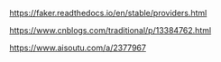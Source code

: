 https://faker.readthedocs.io/en/stable/providers.html

https://www.cnblogs.com/traditional/p/13384762.html

https://www.aisoutu.com/a/2377967